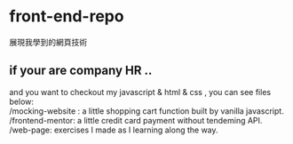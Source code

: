 # front-end-repo
展現我學到的網頁技術
## if your are company HR ..
  and you want to checkout my javascript & html & css , you can see files below:  
  /mocking-website : a little shopping cart function built by vanilla javascript.  
  /frontend-mentor: a little credit card payment without tendeming API.  
  /web-page: exercises I made as I learning along the way.  
  
